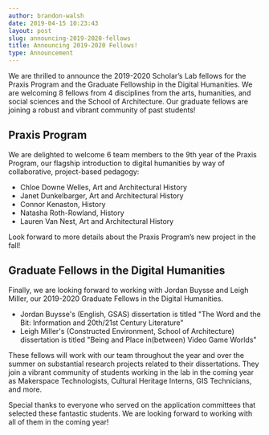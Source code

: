 ```yaml
---
author: brandon-walsh
date: 2019-04-15 10:23:43
layout: post
slug: announcing-2019-2020-fellows
title: Announcing 2019-2020 Fellows!
type: Announcement
---
```

We are thrilled to announce the 2019-2020 Scholar’s Lab fellows for the Praxis Program and the Graduate Fellowship in the Digital Humanities. We are welcoming 8 fellows from 4 disciplines from the arts, humanities, and social sciences and the School of Architecture. Our graduate fellows are joining a robust and vibrant community of past students!

## Praxis Program

We are delighted to welcome 6 team members to the 9th year of the Praxis Program, our flagship introduction to digital humanities by way of collaborative, project-based pedagogy:

*	Chloe Downe Welles, Art and Architectural History
*	Janet Dunkelbarger, Art and Architectural History
*	Connor Kenaston, History
*	Natasha Roth-Rowland, History
*	Lauren Van Nest, Art and Architectural History

Look forward to more details about the Praxis Program’s new project in the fall!

## Graduate Fellows in the Digital Humanities

Finally, we are looking forward to working with Jordan Buysse and Leigh Miller, our 2019-2020 Graduate Fellows in the Digital Humanities.

*	Jordan Buysse's (English, GSAS) dissertation is titled "The Word and the Bit: Information and 20th/21st Century Literature"
*	Leigh Miller's (Constructed Environment, School of Architecture) dissertation is titled "Being and Place in(between) Video Game Worlds"

These fellows will work with our team throughout the year and over the summer on substantial research projects related to their dissertations. They join a vibrant community of students working in the lab in the coming year as Makerspace Technologists, Cultural Heritage Interns, GIS Technicians, and more.

Special thanks to everyone who served on the application committees that selected these fantastic students. We are looking forward to working with all of them in the coming year!


